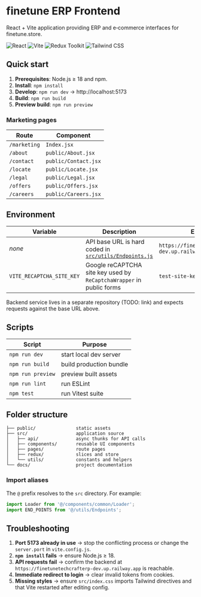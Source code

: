 # finetune ERP Frontend

React + Vite application providing ERP and e‑commerce interfaces for finetune.store.

![React](https://img.shields.io/badge/React-20232A?logo=react&logoColor=61DAFB)
![Vite](https://img.shields.io/badge/Vite-646CFF?logo=vite&logoColor=FFD62E)
![Redux Toolkit](https://img.shields.io/badge/Redux%20Toolkit-593D88?logo=redux&logoColor=white)
![Tailwind CSS](https://img.shields.io/badge/Tailwind-38B2AC?logo=tailwind-css&logoColor=white)

## Quick start

1. **Prerequisites**: Node.js ≥ 18 and npm.
2. **Install**: `npm install`
3. **Develop**: `npm run dev` → http://localhost:5173
4. **Build**: `npm run build`
5. **Preview build**: `npm run preview`

### Marketing pages

| Route                    | Component          |
| ------------------------ | ------------------ |
| `/marketing`             | `Index.jsx`        |
| `/about`                 | `public/About.jsx` |
| `/contact`               | `public/Contact.jsx` |
| `/locate`                | `public/Locate.jsx` |
| `/legal`                 | `public/Legal.jsx` |
| `/offers`                | `public/Offers.jsx` |
| `/careers`               | `public/Careers.jsx` |

## Environment

| Variable                  | Description                                                                      | Example                                           |
| ------------------------- | -------------------------------------------------------------------------------- | ------------------------------------------------- |
| _none_                    | API base URL is hard coded in [`src/utils/Endpoints.js`](src/utils/Endpoints.js) | `https://finetunetechcrafterp-dev.up.railway.app` |
| `VITE_RECAPTCHA_SITE_KEY` | Google reCAPTCHA site key used by `ReCaptchaWrapper` in public forms            | `test-site-key`                                   |

Backend service lives in a separate repository (TODO: link) and expects requests against the base URL above.

## Scripts

| Script            | Purpose                 |
| ----------------- | ----------------------- |
| `npm run dev`     | start local dev server  |
| `npm run build`   | build production bundle |
| `npm run preview` | preview built assets    |
| `npm run lint`    | run ESLint              |
| `npm test`        | run Vitest suite        |

## Folder structure

```
├── public/               static assets
├── src/                  application source
│   ├── api/              async thunks for API calls
│   ├── components/       reusable UI components
│   ├── pages/            route pages
│   ├── redux/            slices and store
│   └── utils/            constants and helpers
└── docs/                 project documentation
```

### Import aliases

The `@` prefix resolves to the `src` directory. For example:

```js
import Loader from '@/components/common/Loader';
import END_POINTS from '@/utils/Endpoints';
```

## Troubleshooting

1. **Port 5173 already in use** → stop the conflicting process or change the `server.port` in `vite.config.js`.
2. **`npm install` fails** → ensure Node.js ≥ 18.
3. **API requests fail** → confirm the backend at `https://finetunetechcrafterp-dev.up.railway.app` is reachable.
4. **Immediate redirect to login** → clear invalid tokens from cookies.
5. **Missing styles** → ensure `src/index.css` imports Tailwind directives and that Vite restarted after editing config.
